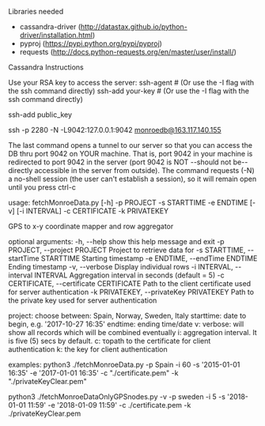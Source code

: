 Libraries needed
- cassandra-driver (http://datastax.github.io/python-driver/installation.html)
- pyproj (https://pypi.python.org/pypi/pyproj)
- requests (http://docs.python-requests.org/en/master/user/install/)

Cassandra Instructions

Use your RSA key to access the server: 
ssh-agent # (Or use the -I flag with the ssh command directly)
ssh-add your-key # (Or use the -I flag with the ssh command directly)

ssh-add public_key

ssh -p 2280 -N -L9042:127.0.0.1:9042 monroedb@163.117.140.155 


The last command opens a tunnel to our server so that you can access the DB thru port 9042 on YOUR machine. That is, port 9042 in your machine is redirected to port 9042 in the server (port 9042 is NOT --should not be-- directly accessible in the server from outside). 
The command requests (-N) a no-shell session (the user can't establish a session), so it will remain open until you press ctrl-c


usage: fetchMonroeData.py [-h] -p PROJECT -s STARTTIME -e ENDTIME [-v]
                          [-i INTERVAL] -c CERTIFICATE -k PRIVATEKEY

GPS to x-y coordinate mapper and row aggregator

optional arguments:
  -h, --help            show this help message and exit
  -p PROJECT, --project PROJECT
                        Project to retrieve data for
  -s STARTTIME, --startTime STARTTIME
                        Starting timestamp
  -e ENDTIME, --endTime ENDTIME
                        Ending timestamp
  -v, --verbose         Display individual rows
  -i INTERVAL, --interval INTERVAL
                        Aggregation interval in seconds (default = 5)
  -c CERTIFICATE, --certificate CERTIFICATE
                        Path to the client certificate used for server
                        authentication
  -k PRIVATEKEY, --privateKey PRIVATEKEY
                        Path to the private key used for server authentication

project: choose between: Spain, Norway, Sweden, Italy
starttime: date to begin, e.g. '2017-10-27 16:35'
endtime: ending time/date
v: verbose: will show all records which will be combined eventually
i: aggregation interval. It is five (5) secs by default.
c: τοpath to the certificate for client authentication
k: the key for client authentication

examples: 
python3 ./fetchMonroeData.py -p Spain -i 60 -s '2015-01-01 16:35' -e '2017-01-01 16:35' -c "./certificate.pem" -k "./privateKeyClear.pem"

python3 ./fetchMonroeDataOnlyGPSnodes.py -v -p sweden -i 5 -s '2018-01-01 11:59' -e '2018-01-09 11:59' -c ./certificate.pem -k ./privateKeyClear.pem
